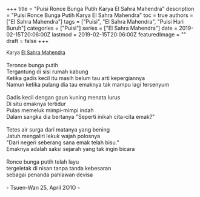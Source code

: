 +++
title = "Puisi Ronce Bunga Putih Karya El Sahra Mahendra"
description = "Puisi Ronce Bunga Putih Karya El Sahra Mahendra"
toc = true
authors = ["El Sahra Mahendra"]
tags = ["Puisi", "El Sahra Mahendra", "Puisi Hari Buruh"]
categories = ["Puisi"]
series = ["El Sahra Mahendra"]
date = 2019-02-15T20:06:00Z
lastmod = 2019-02-15T20:06:00Z
featuredImage = ""
draft = false
+++

<div style="text-align: justify;">
<div style="font-size: small;">Karya <a href="/authors/el-sahra-mahendra/" target="_blank">El Sahra Mahendra</a></div><br />
Teronce bunga putih<br />Tergantung di sisi rumah kabung<br />Ketika gadis kecil itu masih belum tau arti kepergiannya<br />Namun ketika pulang dia tau emaknya tak mampu lagi tersenyum<br /><br />Gadis kecil dengan gaun kuning menata lurus<br />Di situ emaknya tertidur<br />Pulas memeluk mimpi-mimpi indah<br />Dalam sangka dia bertanya "Seperti inikah cita-cita emak?"<br /><br />Tetes air surga dari matanya yang bening<br />Jatuh mengaliri lekuk wajah polosnya<br />"Dari negeri seberang sana emak telah bisu."<br />Emaknya adalah saksi sejarah yang tak ingin bicara<br /><br />Ronce bunga putih telah layu<br />tergeletak di nisan tanpa tanda kebesaran<br />sebagai penanda pahlawan devisa<br /><br />- Tsuen-Wan 25, April 2O1O -</div>
